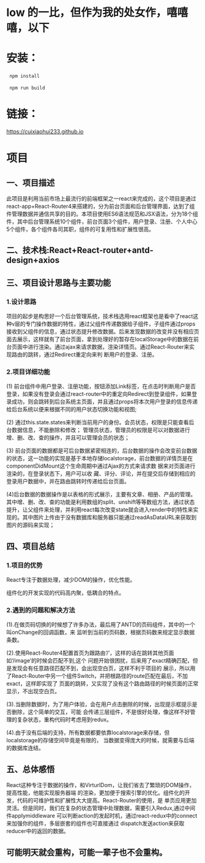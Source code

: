 # low 的一比，但作为我的处女作，嘻嘻嘻，以下

# 安装：
   
   `npm install`
   
   `npm run build`
   
# 链接：
   
   https://cuixiaohui233.github.io

# 项目

## 一、项目描述
   此项目是利用当前市场上最流行的前端框架之一react来完成的，这个项目是通过react-app+React-Router4来搭建的，分为前台页面和后台管理界面，达到了组件管理数据并通信共享的目的。本项目使用ES6语法规范和JSX语法，分为18个组件，其中后台管理系统10个组件，前台页面3个组件，用户登录、注册、个人中心5个组件，各个组件各司其职，组件的可复用性和扩展性很高。
   
## 二、技术栈:React+React-router+antd-design+axios

## 三、项目设计思路与主要功能

### 1.设计思路

   项目的起步是构思好一个后台管理系统，技术栈选用react框架也是看中了react这种v层的专门操作数据的特性，通过父组件传递数据给子组件，子组件通过props接收到父组件的信息，通过状态提升修改数据。后来发现数据的改变并没有相应页面去展示，这样就有了前台页面，拿到处理好的暂存在localStorage中的数据在前台页面中进行渲染。通过ajax来请求数据，渲染详情页。通过React-Router来实现路由的跳转，通过Redirect重定向来判	断用户的登录、注册。
   
### 2.项目详细功能

(1) 前台组件中用户登录、注册功能，按钮添加Link标签，在点击时判断用户是否登录，如果没有登录会通过react-router中的重定向Redirect到登录组件，如果登录成功，则会跳转到后台系统主页面，并且通过props将本次用户登录的信息传递给后台系统以便来根据不同的用户状态切换功能和视图;

(2) 通过this.state.states来判断当前用户的身份。会员状态，权限是只能查看后台数据信息，不能删除和修改；	管理员状态，管理员的权限是可以对数据进行增、删、改、查的操作，并且可以管理会员的状态；

(3) 前台页面的数据都是可后台数据紧密相连的，后台数据的操作会改变前台数据的状态，这一功能的实现是基于本地存储localstorage，前台数据的详情页是在componentDidMount这个生命周期中通过Ajax的方式来请求数	据来对页面进行渲染的，在登录状态下，用户可以收	藏、评分、评论，并在提交后存储到相应的登录用户数据中，并在路由跳转时传递给后台页面。

(4)后台数据的数据操作是以表格的形式展示，主要有文章、相册、产品的管理。其中增、删、改、查的功能是利用数组的split、unshift等等数组方法，通过状态提升，让父组件来处理，并利用react每次改变state就会进入render中的特性来实现的。其中图片上传由于没有数据库和服务器只能通过readAsDataURL来获取到图片的源码来实现；

## 四、项目总结

### 1.项目的优势

React专注于数据处理，减少DOM的操作，优化性能。

组件化的开发实现的代码高内聚，低耦合的特点。

### 2.遇到的问题和解决方法

  (1).在做页码切换的时候想了许多办法，最后用了ANTD的页码组件，其中的一个叫onChange的回调函数，来	监听到当前的页码数，根据页码数来规定显示数据条数。
  
  (2).使用React-Router4配置首页为跟路由‘/’，这样的话在跳转其他页面如‘/image’的时候会匹配不到,这个	问题开始很困扰，后来用了exact精确匹配，但是发现会有任意路径匹配不到，会出现空白页，这样不利于项目的	展示，所以用了React-Router中另一个组件Switch，并把根路径的route匹配在最后，不加exact，这样即实现了	页面的跳转，又实现了没有这个路由路径的时候页面的正常显示，不出现空白页。
  
  (3).当删除数据时，为了用户体验，会在用户点击删除的时候，出现提示框提示是否删除，这个简单的交互，可能	会传递三层组件，不是很好处理，像这样不好管理的复杂状态，重构代码时考虑用到redux。
  
(4).由于没有后端的支持，所有数据都要依靠localstorage来存储，但localstorage的存储空间毕竟是有限的，	当数据变得庞大的时候，就需要与后端的数据库连结。

## 五、总体感悟
  React这种专注于数据的操作，和VirturlDom，让我们省去了繁琐的DOM操作，提高性能，他能实现服务器端	的渲染，更加便于搜索引擎的优化。组件化的开发，代码的可维护性和扩展性大大提高。React-Router的使用，是	单页应用更加灵活。但是同时，我们在复杂的状态管理中处理数据，需要引入Redux,通过中间件applymiddleware	可以判断action的发起时机，通过react-redux中的connect来加强你的组件，多层嵌套的组件也可直接通过		dispatch发送action来获取reducer中的返回的数据。
  
## 可能明天就会重构，可能一辈子也不会重构。
